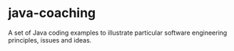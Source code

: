 # java-coaching

A set of Java coding examples to illustrate particular software engineering principles, issues and ideas.
